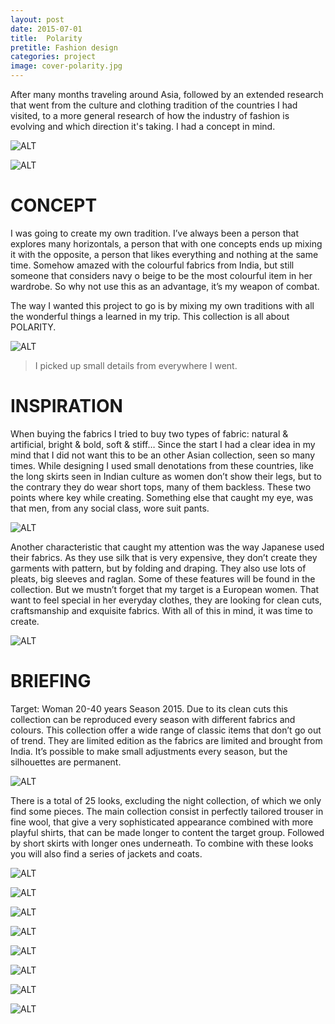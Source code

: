 ```yaml
---
layout: post
date: 2015-07-01
title:  Polarity
pretitle: Fashion design
categories: project
image: cover-polarity.jpg
---
```


After many months traveling around Asia, followed by an extended research that went from the culture and clothing tradition of the countries I had visited, to a more general research of how the industry of fashion is evolving and which direction it's taking. I had a concept in mind.   

![ALT](/assets/images/img-polarity-2.png)

![ALT](/assets/images/img-polarity-7.png)


# CONCEPT

I was going to create my own tradition.
I’ve always been a person that explores many horizontals, a person that with one concepts ends up mixing it with the opposite, a person that likes everything and nothing at the same time.
Somehow amazed with the colourful fabrics from India, but still someone that considers navy o beige to be the most colourful item in her wardrobe. So why not use this as an advantage, it’s my weapon of combat.

The way I wanted this project to go is by mixing my own traditions with all the wonderful things a learned in my trip. This collection is all about POLARITY.

![ALT](/assets/images/img-polarity-3.png)

> I picked up small details from everywhere I went.

# INSPIRATION

When buying the fabrics I tried to buy two types of fabric: natural & artificial, bright & bold, soft & stiff…
Since the start I had a clear idea in my mind that I did not want this to be an other Asian collection, seen so many times. While designing I used small denotations from these countries, like the long skirts seen in Indian culture as women don’t show their legs, but to the contrary they do wear short tops, many of them backless. These two points where key while creating. Something else that caught my eye, was that men, from any social class, wore suit pants.

![ALT](/assets/images/img-polarity-4.png)

Another characteristic that caught my attention was the way Japanese used their fabrics. As they use silk that is very expensive, they don’t create they garments with pattern, but by folding and draping. They also use lots of pleats, big sleeves and raglan. Some of these features will be found in the collection.
But we mustn’t forget that my target is a European women. That want to feel special in her everyday clothes, they are looking for clean cuts, craftsmanship and exquisite fabrics.
With all of this in mind, it was time to create.

![ALT](/assets/images/img-polarity-5.png)


# BRIEFING

Target: Woman 20-40 years
Season 2015. Due to its clean cuts this collection can be reproduced every season with different fabrics and colours.
This collection offer a wide range of classic items that don’t go out of trend. They are limited edition as the fabrics are limited and brought from India.
It’s possible to make small adjustments every season, but the silhouettes are permanent.

![ALT](/assets/images/img-polarity-1.png)


There is a total of 25 looks, excluding the night collection, of which we only find some pieces.
The main collection consist in perfectly tailored trouser in fine wool, that give a very sophisticated appearance combined with more playful shirts, that can be made longer to content the target group. Followed by short skirts with longer ones underneath. To combine with these looks you will also find a series of jackets and coats.








![ALT](/assets/images/img-polarity-6.png)

![ALT](/assets/images/img-polarity-8.png)

![ALT](/assets/images/img-polarity-9.png)

![ALT](/assets/images/img-polarity-10.png)

![ALT](/assets/images/img-polarity-11.png)

![ALT](/assets/images/img-polarity-12.png)

![ALT](/assets/images/img-polarity-13.png)

![ALT](/assets/images/img-polarity-14.png)

